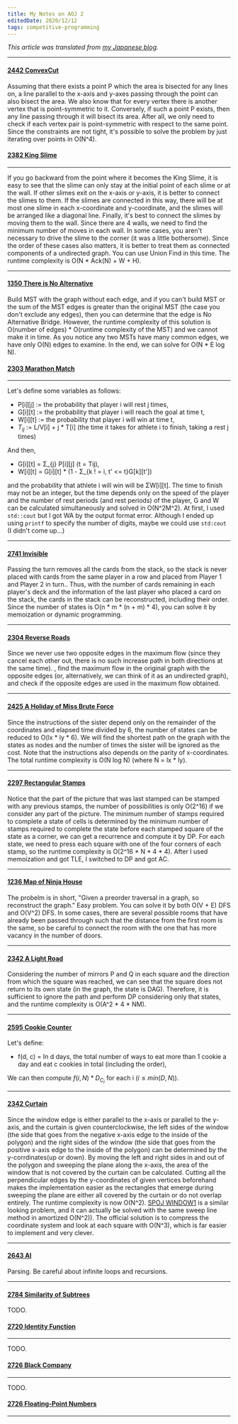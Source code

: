 ```yaml
---
title: My Notes on AOJ 2
editedDate: 2020/12/12
tags: competitive-programming
---
```


<i>This article was translated from [my Japanese blog](https://igarash1-sol.hatenablog.com/).</i>

---

#### [2442 ConvexCut](http://judge.u-aizu.ac.jp/onlinejudge/description.jsp?id=2442)


Assuming that there exists a point P which the area is bisected for any lines on, 
a line parallel to the x-axis and y-axes passing through the point 
can also bisect the area. 
We also know that for every vertex there is another vertex that is point-symmetric to it. Conversely, if such a point P exists, then any line passing through it will bisect its area. After all, we only need to check if each vertex pair is point-symmetric with respect to the same point. 
Since the constraints are not tight, it's possible to solve the problem by just iterating over points in O(N^4).


#### [2382 King Slime](http://judge.u-aizu.ac.jp/onlinejudge/description.jsp?id=2382)

---


If you go backward from the point where it becomes the King Slime, 
it is easy to see that the slime can only stay at the initial point of each slime or at the wall. 
If other slimes exit on the x-axis or y-axis, it is better to connect the slimes to them.
If the slimes are connected in this way,
there will be at most one slime in each x-coordinate and y-coordinate, 
and the slimes will be arranged like a diagonal line. 
Finally, it's best to connect the slimes by moving them to the wall. 
Since there are 4 walls, we need to find the minimum number of moves in each wall. 
In some cases, you aren't necessary to drive the slime to the corner (it was a little bothersome). 
Since the order of these cases also matters, it is better to treat them as connected components of a undirected graph.
You can use Union Find in this time. The runtime complexity is O(N * Ack(N) + W + H).


---

#### [1350 There is No Alternative](http://judge.u-aizu.ac.jp/onlinejudge/description.jsp?id=1350)

Build MST with the graph without each edge, and if you can't build MST or the sum of the MST edges is greater than the original MST (the case you don't exclude any edges), 
then you can determine that the edge is No Alternative Bridge. 
However, the runtime complexity of this solution is O(number of edges) * O(runtime complexity of the MST) 
and we cannot make it in time. 
As you notice any two MSTs have many common edges, we have only O(N) edges to examine. 
In the end, we can solve for O(N * E log N).


#### [2303 Marathon Match](http://judge.u-aizu.ac.jp/onlinejudge/description.jsp?id=2303)

---

Let's define some variables as follows:

- P[i][j] := the probability that player i will rest j times,
- G[i][t] := the probability that player i will reach the goal at time t,
- W[i][t] := the probability that player i will win at time t,
- $T_{ij}$ := L/V[i] + j * T[i] (the time it takes for athlete i to finish, taking a rest j times)

And then,

- G[i][t] = Σ_{j} P[i][j] (t = Tij),
- W[i][t] = G[i][t] * (1 - Σ_{k ! = i, t' <= t}G[k][t'])

and the probability that athlete i will win will be ΣW[i][t]. 
The time to finish may not be an integer, 
but the time depends only on the speed of the player and 
the number of rest periods (and rest periods) of the player, 
G and W can be calculated simultaneously and solved in O(N^2M^2). 
At first, I used `std::cout` but I got WA by the output format error.
Although I ended up using `printf` to specify the number of digits, maybe we could use `std:cout` (I didn't come up...)

---

#### [2741 Invisible](http://judge.u-aizu.ac.jp/onlinejudge/description.jsp?id=2741)

Passing the turn removes all the cards from the stack, 
so the stack is never placed with cards from the same player in a row and placed from Player 1 and Player 2 in turn.. 
Thus, with the number of cards remaining in each player's deck and the information of the last player who placed a card on the stack, 
the cards in the stack can be reconstructed, 
including their order. 
Since the number of states is O(n * m * (n + m) * 4), you can solve it by memoization or dynamic programming. 

---

#### [2304 Reverse Roads](https://onlinejudge.u-aizu.ac.jp/problems/2304)


Since we never use two opposite edges in the maximum flow (since they cancel each other out, there is no such increase path in both directions at the same time).
, find the maximum flow in the original graph with the opposite edges (or, alternatively, we can think of it as an undirected graph), 
and check if the opposite edges are used in the maximum flow obtained.

---

#### [2425 A Holiday of Miss Brute Force](https://onlinejudge.u-aizu.ac.jp/problems/2425)

Since the instructions of the sister depend only on the remainder 
of the coordinates and elapsed time divided by 6, 
the number of states can be reduced to O(lx * ly * 6). 
We will find the shortest path on the graph with the states as nodes and the number of times the sister will be ignored as the cost. 
Note that the instructions also depends on the parity of x-coordinates. 
The total runtime complexity is O(N log N) (where N = lx * ly).


---

#### [2297 Rectangular Stamps](https://onlinejudge.u-aizu.ac.jp/problems/2297)
 
Notice that the part of the picture that was last stamped can be stamped with any previous stamps,
the number of possibilities is only O(2^16) if we consider any part of the picture. 
The minimum number of stamps required to complete a state of cells is determined by the minimum number of stamps required to complete the state 
before each stamped square of the state as a corner, 
we can get a recurrence and compute it by DP. 
For each state, we need to press each square with one of the four corners of each stamp, 
so the runtime complexity is O(2^16 * N * 4 * 4). 
After I used memoization and got TLE, I switched to DP and got AC.


----

#### [1236 Map of Ninja House](https://onlinejudge.u-aizu.ac.jp/problems/1236)

The probelm is in short, "Given a preorder traversal in a graph, so reconstruct the graph."
Easy problem. You can solve it by both O(V + E) DFS and O(V^2) DFS. 
In some cases, there are several possible rooms that have already been passed through such that the distance from the first room is the same, 
so be careful to connect the room with the one that has more vacancy in the number of doors.

----

#### [2342 A Light Road](https://onlinejudge.u-aizu.ac.jp/problems/2342)

Considering the number of mirrors P and Q in each square and the direction from which the square was reached, we can see that the square does not return to its own state (in the graph, the state is DAG). 
Therefore, it is sufficient to ignore the path and perform DP considering only that states, 
and the runtime complexity is O(A^2 * 4 * NM).


----


#### [2595 Cookie Counter](https://onlinejudge.u-aizu.ac.jp/problems/2595)

Let's define:

- f(d, c) = In d days, the total number of ways to eat more than 1 cookie a day and eat c cookies in total (including the order), 

We can then compute $f(i,N) * D_{C_i}$ for each i ($i \leq min(D, N)$).


----

#### [2342 Curtain](https://onlinejudge.u-aizu.ac.jp/problems/2747)

Since the window edge is either parallel to the x-axis or parallel to the y-axis, 
and the curtain is given counterclockwise, 
the left sides of the window (the side that goes from the negative x-axis edge to the inside of the polygon) 
and the right sides of the window (the side that goes from the positive x-axis edge to the inside of the polygon) 
can be determined by the y-corrdinates(up or down).
By moving the left and right sides in and out of the polygon and 
sweeping the plane along the x-axis, 
the area of the window that is not covered by the curtain can be calculated. 
Cutting all the perpendicular edges by the y-coordinates of given vertices beforehand makes the implementation easier as the rectangles that emerge during sweeping the plane are either all covered by the curtain or do not overlap entirely. 
The runtime complexity is now O(N^2).
[SPOJ WINDOW1](https://www.spoj.com/problems/WINDOW1/) is a similar looking problem, 
and it can actually be solved with the same sweep line method in amortized O(N^2)).
The official solution is to compress the coordinate system and look at each square with O(N^3),
which is far easier to implement and very clever.

---

#### [2643 AI](https://onlinejudge.u-aizu.ac.jp/problems/2643)

Parsing. Be careful about infinite loops and recursions.

---

#### [2784 Similarity of Subtrees](https://onlinejudge.u-aizu.ac.jp/problems/2784)

TODO.

#### [2720 Identity Function](https://onlinejudge.u-aizu.ac.jp/problems/2720)

---

TODO.

#### [2726 Black Company](https://onlinejudge.u-aizu.ac.jp/problems/2726)

---

TODO.

#### [2726 Floating-Point Numbers](https://onlinejudge.u-aizu.ac.jp/problems/1628)

---

